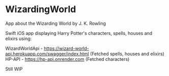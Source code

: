 # WizardingWorld
App about the Wizarding World by J. K. Rowling


Swift iOS app displaying Harry Potter's characters, spells, houses and elixirs using:

WizardWorldApi - https://wizard-world-api.herokuapp.com/swagger/index.html (Fetched spells, houses and elixirs)
HP-API - https://hp-api.onrender.com  (Fetched characters)

Still WIP

